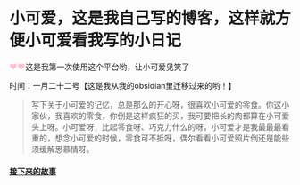 # 小可爱，这是我自己写的博客，这样就方便小可爱看我写的小日记

<p><font color="pink">&hearts;&hearts;</font>这是我第一次使用这个平台哟，让小可爱见笑了</p>


时间：一月二十二号【这是我从我的obsidian里迁移过来的哟！】
>写下关于小可爱的记忆，总是那么的开心呀，很喜欢小可爱的零食。你这小家伙，我喜欢的零食，你倒是这样疯狂的买，我可要把长的肉都算在小可爱头上呀。小可爱呀，比起零食呀、巧克力什么的呀，小可爱才是我最最最看重的，想念小可爱的时候，零食可不抵呀，偶尔看看小可爱照片倒还是能些须缓解思慕情呀。

#### [接下来的故事](https://crazyrabbit520.github.io/yiyi.md)
